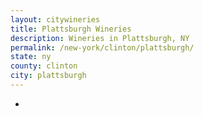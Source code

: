 ```yaml
---
layout: citywineries
title: Plattsburgh Wineries
description: Wineries in Plattsburgh, NY
permalink: /new-york/clinton/plattsburgh/
state: ny
county: clinton
city: plattsburgh
---
```

-
